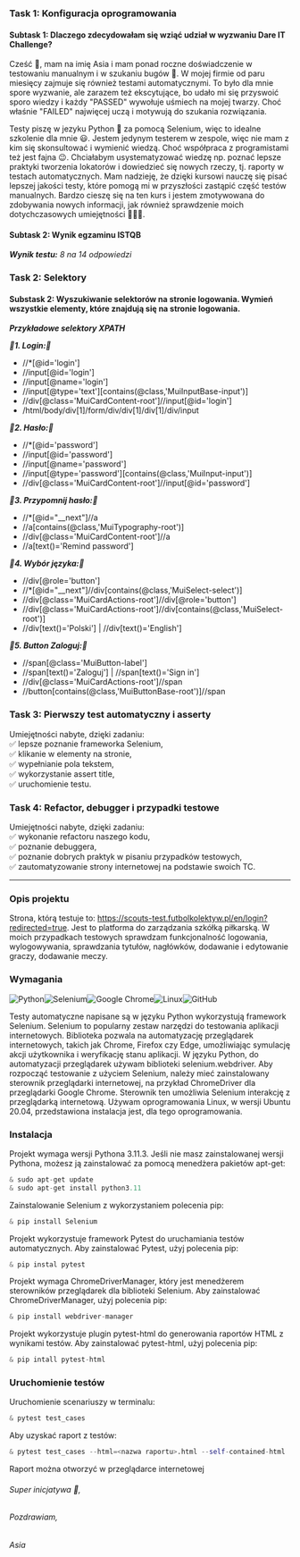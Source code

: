
### **Task 1: Konfiguracja oprogramowania**
#### **Subtask 1: Dlaczego zdecydowałam się wziąć udział w wyzwaniu Dare IT Challenge?**

Cześć :wave:, mam na imię Asia i mam ponad roczne doświadczenie w testowaniu manualnym i w szukaniu bugów :bug:. W mojej firmie od paru miesięcy zajmuje się również testami automatycznymi.
To było dla mnie spore wyzwanie, ale zarazem też ekscytujące, bo udało mi się przyswoić sporo wiedzy i każdy "PASSED" wywołuje uśmiech na mojej twarzy. 
Choć właśnie "FAILED" najwięcej uczą i motywują do szukania rozwiązania.

Testy piszę w jezyku Python :snake: za pomocą Selenium, więc to idealne szkolenie dla mnie :smiley:. Jestem jedynym testerem w zespole, więc nie mam z kim się skonsultować i wymienić wiedzą.
Choć współpraca z programistami też jest fajna :wink:. Chciałabym usystematyzować wiedzę np. poznać lepsze praktyki tworzenia lokatorów i dowiedzieć się nowych rzeczy, tj. raporty w testach automatycznych.
Mam nadzieję, że dzięki kursowi nauczę się pisać lepszej jakości testy, które pomogą mi w przyszłości zastąpić część testów manualnych. 
Bardzo cieszę się na ten kurs i jestem zmotywowana do zdobywania nowych informacji, jak również sprawdzenie moich dotychczasowych umiejętności :muscle::woman_student:.

#### **Subtask 2: Wynik egzaminu ISTQB**
***Wynik testu:*** *8 na 14 odpowiedzi*

### **Task 2: Selektory**
#### **Substask 2: Wyszukiwanie selektorów na stronie logowania. Wymień wszystkie elementy, które znajdują się na stronie logowania.**

***Przykładowe selektory XPATH***

***:construction:1. Login::construction:***
- //*[@id='login']
- //input[@id='login']
- //input[@name='login']
- //input[@type='text'][contains(@class,'MuiInputBase-input')]
- //div[@class='MuiCardContent-root']//input[@id='login']
- /html/body/div[1]/form/div/div[1]/div[1]/div/input

***:construction:2. Hasło::construction:***
- //*[@id='password']
- //input[@id='password']
- //input[@name='password']
- //input[@type='password'][contains(@class,'MuiInput-input')]
- //div[@class='MuiCardContent-root']//input[@id='password']

***:construction:3. Przypomnij hasło::construction:***
- //*[@id="__next"]//a
- //a[contains(@class,'MuiTypography-root')]
- //div[@class='MuiCardContent-root']//a
- //a[text()='Remind password']

***:construction:4. Wybór języka::construction:***
- //div[@role='button']
- //*[@id="__next"]//div[contains(@class,'MuiSelect-select')]
- //div[@class='MuiCardActions-root']//div[@role='button']
- //div[@class='MuiCardActions-root']//div[contains(@class,'MuiSelect-root')]
- //div[text()='Polski'] | //div[text()='English'] 

***:construction:5. Button Zaloguj::construction:***
- //span[@class='MuiButton-label']
- //span[text()='Zaloguj'] | //span[text()='Sign in']
- //div[@class='MuiCardActions-root']//span
- //button[contains(@class,'MuiButtonBase-root')]//span

### **Task 3: Pierwszy test automatyczny i asserty**
Umiejętności nabyte, dzięki zadaniu:\
✅ lepsze poznanie frameworka Selenium,\
✅ klikanie w elementy na stronie,\
✅ wypełnianie pola tekstem,\
✅ wykorzystanie assert title,\
✅ uruchomienie testu.

### **Task 4: Refactor, debugger i przypadki testowe**
Umiejętności nabyte, dzięki zadaniu:\
✅ wykonanie refactoru naszego kodu,\
✅ poznanie debuggera,\
✅ poznanie dobrych praktyk w pisaniu przypadków testowych,\
✅ zautomatyzowanie strony internetowej na podstawie swoich TC.

---

### Opis projektu

Strona, którą testuje to: https://scouts-test.futbolkolektyw.pl/en/login?redirected=true. Jest to platforma do zarządzania szkółką piłkarską. W moich przypadkach testowych sprawdzam funkcjonalność logowania, wylogowywania, sprawdzania tytułów, nagłówków, dodawanie i edytowanie graczy, dodawanie meczy.


### Wymagania
![Python](https://img.shields.io/badge/python-3670A0?style=for-the-badge&logo=python&logoColor=ffdd54)![Selenium](https://img.shields.io/badge/-selenium-%43B02A?style=for-the-badge&logo=selenium&logoColor=white)![Google Chrome](https://img.shields.io/badge/Google%20Chrome-4285F4?style=for-the-badge&logo=GoogleChrome&logoColor=white)![Linux](https://img.shields.io/badge/Linux-FCC624?style=for-the-badge&logo=linux&logoColor=black)![GitHub](https://img.shields.io/badge/github-%23121011.svg?style=for-the-badge&logo=github&logoColor=white)

Testy automatyczne napisane są w języku Python wykorzystują framework Selenium. Selenium to popularny zestaw narzędzi do testowania aplikacji internetowych. Biblioteka pozwala na automatyzację przeglądarek internetowych, takich jak Chrome, Firefox czy Edge, umożliwiając symulację akcji użytkownika i weryfikację stanu aplikacji. W języku Python, do automatyzacji przeglądarek używam biblioteki selenium.webdriver.
Aby rozpocząć testowanie z użyciem Selenium, należy mieć zainstalowany sterownik przeglądarki internetowej, na przykład ChromeDriver dla przeglądarki Google Chrome. Sterownik ten umożliwia Selenium interakcję z przeglądarką internetową. Używam oprogramowania Linux, w wersji Ubuntu 20.04, przedstawiona instalacja jest, dla tego oprogramowania.

### Instalacja

Projekt wymaga wersji Pythona 3.11.3. Jeśli nie masz zainstalowanej wersji Pythona, możesz ją zainstalować za pomocą menedżera pakietów apt-get:

```python
& sudo apt-get update
& sudo apt-get install python3.11
```

Zainstalowanie Selenium z wykorzystaniem polecenia pip:

```python
& pip install Selenium
```

Projekt wykorzystuje framework Pytest do uruchamiania testów automatycznych. Aby zainstalować Pytest, użyj polecenia pip:

```python
& pip instal pytest
```

Projekt wymaga ChromeDriverManager, który jest menedżerem sterowników przeglądarek dla biblioteki Selenium. Aby zainstalować ChromeDriverManager, użyj polecenia pip:

```python
& pip install webdriver-manager
```

Projekt wykorzystuje plugin pytest-html do generowania raportów HTML z wynikami testów. Aby zainstalować pytest-html, użyj polecenia pip:

```python
& pip intall pytest-html
```

### Uruchomienie testów

Uruchomienie scenariuszy w terminalu:

```python
& pytest test_cases
```

Aby uzyskać raport z testów:

```python
& pytest test_cases --html=<nazwa raportu>.html --self-contained-html
```

Raport można otworzyć w przeglądarce internetowej

###### *Super inicjatywa :sunflower:,*
###### *Pozdrawiam,*
###### *Asia*
